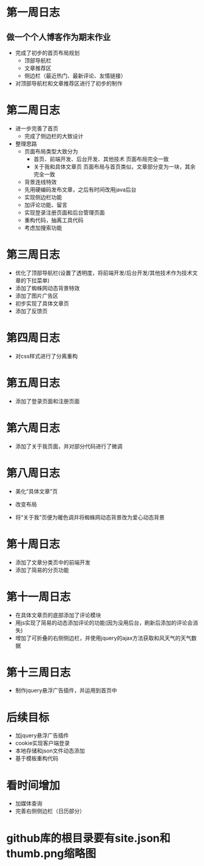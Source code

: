 # 第一周日志
## 做一个个人博客作为期末作业
- 完成了初步的首页布局规划
    + 顶部导航栏
    + 文章推荐区
    + 侧边栏（最近热门、最新评论、友情链接）
- 对顶部导航栏和文章推荐区进行了初步的制作

# 第二周日志
- 进一步完善了首页
    + 完成了侧边栏的大致设计
- 整理思路
    + 页面布局类型大致分为 
        - 首页、前端开发、后台开发、其他技术 页面布局完全一致
        - 关于我和具体文章页  页面布局与首页类似，文章部分变为一块，其余完全一致
    + 背景连线特效
    + 先用硬编码发布文章，之后有时间改用java后台
    + 实现侧边栏功能
    + 加评论功能、留言
    + 实现登录注册页面和后台管理页面
    + 重构代码，抽离工具代码
    + 考虑加搜索功能

# 第三周日志
- 优化了顶部导航栏(设置了透明度，将前端开发/后台开发/其他技术作为技术文章的下拉菜单)
- 添加了蜘蛛网动态背景特效
- 添加了图片广告区
- 初步实现了具体文章页
- 添加了反馈页

# 第四周日志
- 对css样式进行了分离重构

# 第五周日志
- 添加了登录页面和注册页面

# 第六周日志
- 添加了关于我页面，并对部分代码进行了微调

# 第八周日志
- 美化“具体文章”页
+ 改变布局
- 将“关于我”页便为暖色调并将蜘蛛网动态背景改为爱心动态背景

# 第十周日志
- 添加了文章分类页中的前端开发
- 添加了简易的分页功能

# 第十一周日志
- 在具体文章页的底部添加了评论模块
- 用js实现了简易的动态添加评论的功能(因为没用后台，刷新后添加的评论会消失)
- 增加了可折叠的右侧侧边栏，并使用jquery的ajax方法获取和风天气的天气数据

# 第十三周日志
- 制作jquery悬浮广告插件，并运用到首页中

# 后续目标
- 加jquery悬浮广告插件
- cookie实现客户端登录
- 本地存储和json文件动态添加
- 基于模板重构代码

# 看时间增加
- 加媒体查询
- 完善右侧侧边栏（日历部分）


# github库的根目录要有site.json和thumb.png缩略图